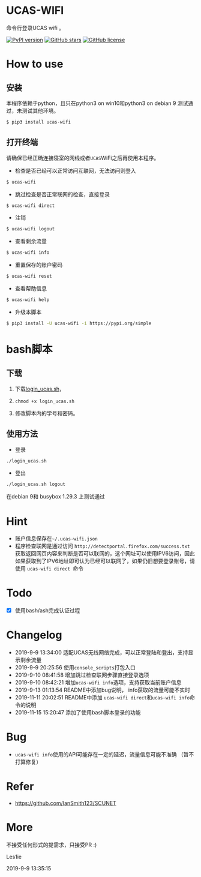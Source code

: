 # UCAS-WIFI
命令行登录UCAS wifi 。

[![PyPI version](https://img.shields.io/pypi/v/ucas-wifi.svg)](https://github.com/IanSmith123/ucas-wifi) [![GitHub stars](https://img.shields.io/github/stars/IanSmith123/ucas-wifi.svg)](https://github.com/IanSmith123/ucas-wifi/stargazers) [![GitHub license](https://img.shields.io/github/license/IanSmith123/ucas-wifi)](https://github.com/IanSmith123/ucas-wifi/blob/master/License)

# How to use

## 安装
本程序依赖于python，且只在python3 on win10和python3 on debian 9 测试通过，未测试其他环境。
```bash
$ pip3 install ucas-wifi
```

## 打开终端
请确保已经正确连接寝室的网线或者`UCAS`WiFi之后再使用本程序。

- 检查是否已经可以正常访问互联网，无法访问则登入
```bash
$ ucas-wifi
```

- 跳过检查是否正常联网的检查，直接登录
```bash 
$ ucas-wifi direct
```

- 注销
```bash
$ ucas-wifi logout
```

- 查看剩余流量
```bash
$ ucas-wifi info
```

- 重置保存的账户密码

```bash
$ ucas-wifi reset
```

- 查看帮助信息

```bash
$ ucas-wifi help
```

- 升级本脚本
```bash
$ pip3 install -U ucas-wifi -i https://pypi.org/simple
```

# bash脚本
## 下载
1. 下载[login_ucas.sh](https://github.com/IanSmith123/ucas-wifi/raw/master/login_ucas.sh)，

2. `chmod +x login_ucas.sh`

3. 修改脚本内的学号和密码。

## 使用方法

- 登录

```bash
./login_ucas.sh
```

- 登出

```bash
./login_ucas.sh logout
```
在debian 9和 busybox 1.29.3 上测试通过
    

# Hint

- 账户信息保存在`~/.ucas-wifi.json`
- 程序检查联网是通过访问  `http://detectportal.firefox.com/success.txt` 获取返回网页内容来判断是否可以联网的，这个网址可以使用IPV6访问，因此如果获取到了IPV6地址即可认为已经可以联网了，如果仍旧想要登录账号，请使用 `ucas-wifi direct `命令

# Todo
- [x] 使用bash/ash完成认证过程

# Changelog
- 2019-9-9 13:34:00 适配UCAS无线网络完成，可以正常登陆和登出，支持显示剩余流量
- 2019-9-9 20:25:56 使用`console_scripts`打包入口
- 2019-9-10 08:41:58 增加跳过检查联网步骤直接登录选项
- 2019-9-10 08:42:21 增加`ucas-wifi info`选项，支持获取当前账户信息
- 2019-9-13 01:13:54  README中添加bug说明， info获取的流量可能不实时
- 2019-11-11 20:02:51 README中添加 `ucas-wifi direct`和`ucas-wifi info`命令的说明
- 2019-11-15 15:20:47 添加了使用bash脚本登录的功能

# Bug

- `ucas-wifi info`使用的API可能存在一定的延迟，流量信息可能不准确 （暂不打算修复）


# Refer

- https://github.com/IanSmith123/SCUNET


# More

不接受任何形式的提需求，只接受PR :)

Les1ie

2019-9-9 13:35:15

